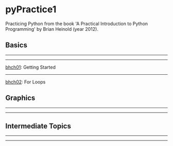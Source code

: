 # pyPractice1

Practicing Python from the book 'A Practical Introduction to Python Programming' by Brian Heinold (year 2012).

## Basics
---
---
[bhch01](bhch01): Getting Started


---
[bhch02](bhch02): For Loops


## Graphics
---
---


## Intermediate Topics
---
---